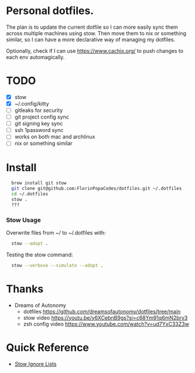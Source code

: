 # Personal dotfiles.

The plan is to update the current dotfile so I can more easily sync them across multiple machines using stow. Then move them to nix or something similar, so I can have a more declarative way of managing my dotfiles.

Optionally, check if I can use https://www.cachix.org/ to push changes to each env automagically.

# TODO

- [x] stow
- [x] ~/.config/kitty
- [ ] gitleaks for security
- [ ] git project config sync
- [ ] git signing key sync
- [ ] ssh 1password sync
- [ ] works on both mac and archlinux
- [ ] nix or something similar

# Install

```zsh
  brew install git stow
  git clone git@github.com:FlorinPopaCodes/dotfiles.git ~/.dotfiles
  cd ~/.dotfiles
  stow .
  ???
```

### Stow Usage

Overwrite files from ~/ to ~/.dotfiles with:

```zsh
  stow --adopt .
```

Testing the stow command:

```zsh
  stow --verbose --simulate --adopt .
```

# Thanks

- Dreams of Autonomy
  - dotfiles https://github.com/dreamsofautonomy/dotfiles/tree/main
  - stow video https://youtu.be/y6XCebnB9gs?si=c68Ym91q6mN2brv3
  - zsh config video https://www.youtube.com/watch?v=ud7YxC33Z3w

# Quick Reference

- [Stow Ignore Lists](https://www.gnu.org/software/stow/manual/stow.html#Types-And-Syntax-Of-Ignore-Lists)
